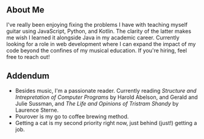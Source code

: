 ## About Me
I've really been enjoying fixing the problems I have with teaching myself guitar using JavaScript, Python, and Kotlin. The clarity of the latter makes me wish
I learned it alongside Java in my academic career. Currently looking for a role in web development where I can expand the impact of my code beyond the confines of
my musical education. If you're hiring, feel free to reach out!

## Addendum
- Besides music, I'm a passionate reader. Currently reading *Structure and Intrepretation of Computer Programs* by Harold Abelson, and Gerald and Julie Sussman, and *The Life and Opinions of Tristram Shandy* by
Laurence Sterne.
- Pourover is my go to coffee brewing method.
- Getting a cat is my second priority right now, just behind (just!) getting a job.
<!--
**brandon-viterbo/brandon-viterbo** is a ✨ _special_ ✨ repository because its `README.md` (this file) appears on your GitHub profile.

Here are some ideas to get you started:

- 🔭 I’m currently working on ...
- 🌱 I’m currently learning ...
- 👯 I’m looking to collaborate on ...
- 🤔 I’m looking for help with ...
- 💬 Ask me about ...
- 📫 How to reach me: ...
- 😄 Pronouns: ...
- ⚡ Fun fact: ...
-->
